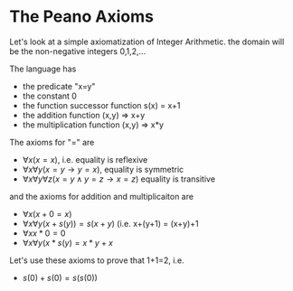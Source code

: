 # The Peano Axioms

Let's look at a simple axiomatization of Integer Arithmetic.
the domain will be the non-negative integers 0,1,2,...

The language has 
* the predicate "x=y"
* the constant 0
* the function successor function s(x) = x+1
* the addition function (x,y) => x+y
* the multiplication function (x,y) => x*y

The axioms for "=" are
* $\forall x (x=x)$, i.e. equality is reflexive
* $\forall x \forall y (x=y \rightarrow y=x)$, equality is symmetric
* $\forall x \forall y \forall z (x=y \wedge y=z \rightarrow x=z)$  equality is transitive

and the axioms for addition and multiplicaiton are
* $\forall x (x+0=x)$
* $\forall x \forall y (x+s(y)) = s(x+y)$  (i.e. x+(y+1) = (x+y)+1
* $\forall x x*0=0$
* $\forall x \forall y (x*s(y) = x*y + x$

Let's use these axioms to prove that 1+1=2, i.e.
* $s(0)+s(0) = s(s(0))$



